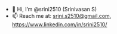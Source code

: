 - 👋 Hi, I’m @srini2510 (Srinivasan S)
- 📫 Reach me at: srini.s2510@gmail.com, https://www.linkedin.com/in/srini2510/
<!---
srini2510/srini2510 is a ✨ special ✨ repository because its `README.md` (this file) appears on your GitHub profile.
You can click the Preview link to take a look at your changes.
--->
